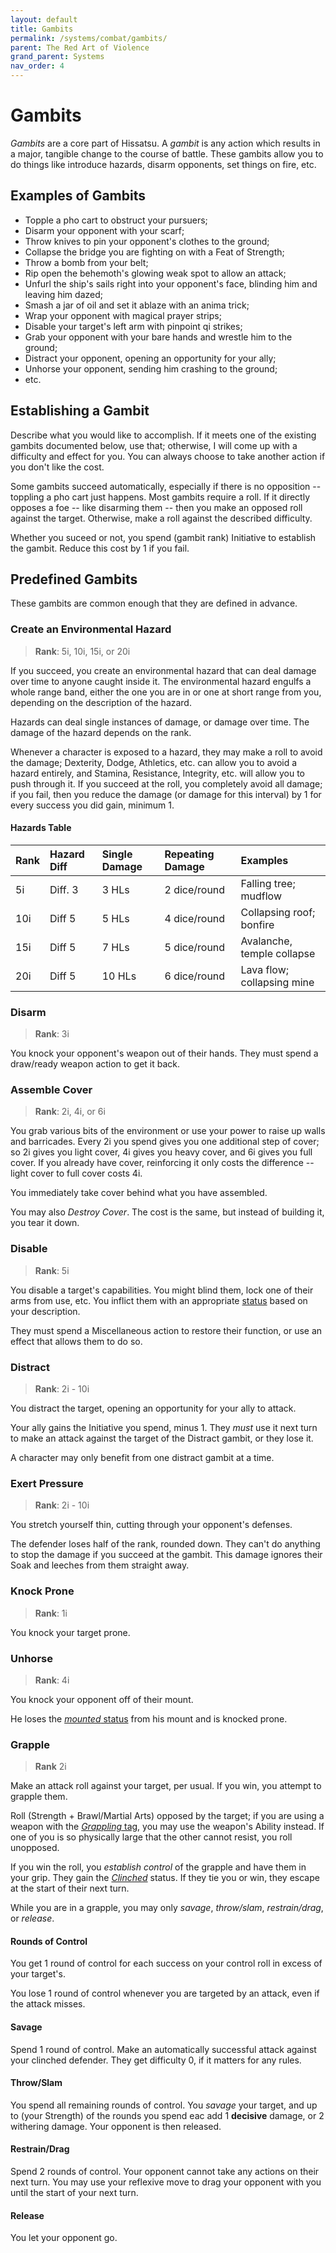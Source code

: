 ```yaml
---
layout: default
title: Gambits
permalink: /systems/combat/gambits/
parent: The Red Art of Violence
grand_parent: Systems
nav_order: 4
---
```


# Gambits

_Gambits_ are a core part of Hissatsu. A _gambit_ is any action which results in
a major, tangible change to the course of battle. These gambits allow you to do
things like introduce hazards, disarm opponents, set things on fire, etc.

## Examples of Gambits

- Topple a pho cart to obstruct your pursuers;
- Disarm your opponent with your scarf;
- Throw knives to pin your opponent's clothes to the ground;
- Collapse the bridge you are fighting on with a Feat of Strength;
- Throw a bomb from your belt;
- Rip open the behemoth's glowing weak spot to allow an attack;
- Unfurl the ship's sails right into your opponent's face, blinding him and
  leaving him dazed;
- Smash a jar of oil and set it ablaze with an anima trick;
- Wrap your opponent with magical prayer strips;
- Disable your target's left arm with pinpoint qi strikes;
- Grab your opponent with your bare hands and wrestle him to the ground;
- Distract your opponent, opening an opportunity for your ally;
- Unhorse your opponent, sending him crashing to the ground;
- etc.

## Establishing a Gambit

Describe what you would like to accomplish. If it meets one of the existing
gambits documented below, use that; otherwise, I will come up with a difficulty
and effect for you. You can always choose to take another action if you don't
like the cost.

Some gambits succeed automatically, especially if there is no opposition --
toppling a pho cart just happens. Most gambits require a roll. If it directly
opposes a foe -- like disarming them -- then you make an opposed roll against
the target. Otherwise, make a roll against the described difficulty.

Whether you suceed or not, you spend (gambit rank) Initiative to establish the
gambit. Reduce this cost by 1 if you fail.

## Predefined Gambits

These gambits are common enough that they are defined in advance.

### Create an Environmental Hazard

> **Rank**: 5i, 10i, 15i, or 20i

If you succeed, you create an environmental hazard that can deal damage over
time to anyone caught inside it. The environmental hazard engulfs a whole range
band, either the one you are in or one at short range from you, depending on the
description of the hazard.

Hazards can deal single instances of damage, or damage over time. The damage of
the hazard depends on the rank.

Whenever a character is exposed to a hazard, they may make a roll to avoid the
damage; Dexterity, Dodge, Athletics, etc. can allow you to avoid a hazard
entirely, and Stamina, Resistance, Integrity, etc. will allow you to push
through it. If you succeed at the roll, you completely avoid all damage; if you
fail, then you reduce the damage (or damage for this interval) by 1 for every
success you did gain, minimum 1.

#### Hazards Table

| Rank | Hazard Diff | Single Damage | Repeating Damage | Examples                   |
| :--- | :---------- | :------------ | :--------------- | :------------------------- |
| 5i   | Diff. 3     | 3 HLs         | 2 dice/round     | Falling tree; mudflow      |
| 10i  | Diff 5      | 5 HLs         | 4 dice/round     | Collapsing roof; bonfire   |
| 15i  | Diff 5      | 7 HLs         | 5 dice/round     | Avalanche, temple collapse |
| 20i  | Diff 5      | 10 HLs        | 6 dice/round     | Lava flow; collapsing mine |

### Disarm

> **Rank**: 3i

You knock your opponent's weapon out of their hands. They must spend a
draw/ready weapon action to get it back.

### Assemble Cover

> **Rank**: 2i, 4i, or 6i

You grab various bits of the environment or use your power to raise up walls
and barricades. Every 2i you spend gives you one additional step of cover; so
2i gives you light cover, 4i gives you heavy cover, and 6i gives you full cover.
If you already have cover, reinforcing it only costs the difference -- light
cover to full cover costs 4i.

You immediately take cover behind what you have assembled.

You may also _Destroy Cover_. The cost is the same, but instead of building it,
you tear it down.

### Disable

> **Rank**: 5i

You disable a target's capabilities. You might blind them, lock one of their
arms from use, etc. You inflict them with an appropriate
[status](/venture/systems/combat/status) based on your description.

They must spend a Miscellaneous action to restore their function, or use an
effect that allows them to do so.

### Distract

> **Rank**: 2i - 10i

You distract the target, opening an opportunity for your ally to attack.

Your ally gains the Initiative you spend, minus 1. They _must_ use it next turn
to make an attack against the target of the Distract gambit, or they lose it.

A character may only benefit from one distract gambit at a time.

### Exert Pressure

> **Rank**: 2i - 10i

You stretch yourself thin, cutting through your opponent's defenses.

The defender loses half of the rank, rounded down. They can't do anything to
stop the damage if you succeed at the gambit. This damage ignores their Soak and
leeches from them straight away.

### Knock Prone

> **Rank**: 1i

You knock your target prone.

### Unhorse

> **Rank**: 4i

You knock your opponent off of their mount.

He loses the [_mounted_ status](/venture/systems/combat/status#mounted) from his
mount and is knocked prone.

### Grapple

> **Rank** 2i

Make an attack roll against your target, per usual. If you win, you attempt to
grapple them.

Roll (Strength + Brawl/Martial Arts) opposed by the target; if you are using a
weapon with the [_Grappling_ tag](/venture/gear/weaponry#grappling), you may
use the weapon's Ability instead. If one of you is so physically large that the
other cannot resist, you roll unopposed.

If you win the roll, you _establish control_ of the grapple and have them in
your grip. They gain the [_Clinched_](/venture/systems/combat/status#clinched)
status. If they tie you or win, they escape at the start of their next turn.

While you are in a grapple, you may only _savage_, _throw/slam_,
_restrain/drag_, or _release_.

#### Rounds of Control

You get 1 round of control for each success on your control roll in excess of
your target's.

You lose 1 round of control whenever you are targeted by an attack, even if the
attack misses.

#### Savage

Spend 1 round of control. Make an automatically successful attack against your
clinched defender. They get difficulty 0, if it matters for any rules.

#### Throw/Slam

You spend all remaining rounds of control. You _savage_ your target, and up to
(your Strength) of the rounds you spend eac add 1 **decisive** damage, or 2
withering damage. Your opponent is then released.

#### Restrain/Drag

Spend 2 rounds of control. Your opponent cannot take any actions on their next
turn. You may use your reflexive move to drag your opponent with you until the
start of your next turn.

#### Release

You let your opponent go.
